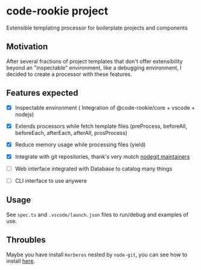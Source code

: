 # code-rookie project 

Extensible templating processor for boilerplate projects and components

## Motivation

After several fractions of project templates that don't offer extensibility beyond an "inspectable" environment, like a debugging environment, I decided to create a processor with these features.

## Features expected

- [x] Inspectable environment ( Integration of @code-rookie/core + vscode + nodejs)
- [x] Extends processors while fetch template files (preProcess, beforeAll, beforeEach, afterEach, afterAll, prosProcess)
- [x] Reduce memory usage while processing files (yield)
- [x] Integrate with git repositories, thank's very mutch [nodegit maintainers](https://github.com/nodegit)
- [ ] Web interface integrated with Database to catalog many things
- [ ] CLI interface to use anywere


## Usage

See `spec.ts` and `.vscode/launch.json` files to run/debug and examples of use.

## Throubles
Maybe you have install `Kerberos` nested by `node-git`, you can see how to install [here](https://command-not-found.com/krb5-config).